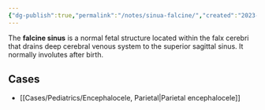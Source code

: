 ```yaml
---
{"dg-publish":true,"permalink":"/notes/sinua-falcine/","created":"2023-05-25T18:08:47.663-05:00","updated":"2023-05-25T19:20:48.385-05:00"}
---
```



The **falcine sinus** is a normal fetal structure located within the falx cerebri that drains deep cerebral venous system to the superior sagittal sinus. It normally involutes after birth.

## Cases

- [[Cases/Pediatrics/Encephalocele, Parietal\|Parietal encephalocele]]
